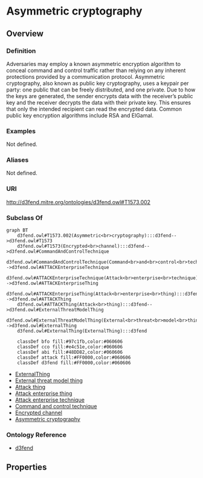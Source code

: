# Asymmetric cryptography

## Overview

### Definition
Adversaries may employ a known asymmetric encryption algorithm to conceal command and control traffic rather than relying on any inherent protections provided by a communication protocol. Asymmetric cryptography, also known as public key cryptography, uses a keypair per party: one public that can be freely distributed, and one private. Due to how the keys are generated, the sender encrypts data with the receiver’s public key and the receiver decrypts the data with their private key. This ensures that only the intended recipient can read the encrypted data. Common public key encryption algorithms include RSA and ElGamal.

### Examples
Not defined.

### Aliases
Not defined.

### URI
http://d3fend.mitre.org/ontologies/d3fend.owl#T1573.002

### Subclass Of
```mermaid
graph BT
    d3fend.owl#T1573.002(Asymmetric<br>cryptography):::d3fend-->d3fend.owl#T1573
    d3fend.owl#T1573(Encrypted<br>channel):::d3fend-->d3fend.owl#CommandAndControlTechnique
    d3fend.owl#CommandAndControlTechnique(Command<br>and<br>control<br>technique):::d3fend-->d3fend.owl#ATTACKEnterpriseTechnique
    d3fend.owl#ATTACKEnterpriseTechnique(Attack<br>enterprise<br>technique):::d3fend-->d3fend.owl#ATTACKEnterpriseThing
    d3fend.owl#ATTACKEnterpriseThing(Attack<br>enterprise<br>thing):::d3fend-->d3fend.owl#ATTACKThing
    d3fend.owl#ATTACKThing(Attack<br>thing):::d3fend-->d3fend.owl#ExternalThreatModelThing
    d3fend.owl#ExternalThreatModelThing(External<br>threat<br>model<br>thing):::d3fend-->d3fend.owl#ExternalThing
    d3fend.owl#ExternalThing(ExternalThing):::d3fend
    
    classDef bfo fill:#97c1fb,color:#060606
    classDef cco fill:#e4c51e,color:#060606
    classDef abi fill:#48DD82,color:#060606
    classDef attack fill:#FF0000,color:#060606
    classDef d3fend fill:#FF0000,color:#060606
```

- [ExternalThing](/docs/ontology/reference/model/ExternalThing/ExternalThing.md)
- [External threat model thing](/docs/ontology/reference/model/ExternalThing/External%20threat%20model%20thing/External%20threat%20model%20thing.md)
- [Attack thing](/docs/ontology/reference/model/ExternalThing/External%20threat%20model%20thing/Attack%20thing/Attack%20thing.md)
- [Attack enterprise thing](/docs/ontology/reference/model/ExternalThing/External%20threat%20model%20thing/Attack%20thing/Attack%20enterprise%20thing/Attack%20enterprise%20thing.md)
- [Attack enterprise technique](/docs/ontology/reference/model/ExternalThing/External%20threat%20model%20thing/Attack%20thing/Attack%20enterprise%20thing/Attack%20enterprise%20technique/Attack%20enterprise%20technique.md)
- [Command and control technique](/docs/ontology/reference/model/ExternalThing/External%20threat%20model%20thing/Attack%20thing/Attack%20enterprise%20thing/Attack%20enterprise%20technique/Command%20and%20control%20technique/Command%20and%20control%20technique.md)
- [Encrypted channel](/docs/ontology/reference/model/ExternalThing/External%20threat%20model%20thing/Attack%20thing/Attack%20enterprise%20thing/Attack%20enterprise%20technique/Command%20and%20control%20technique/Encrypted%20channel/Encrypted%20channel.md)
- [Asymmetric cryptography](/docs/ontology/reference/model/ExternalThing/External%20threat%20model%20thing/Attack%20thing/Attack%20enterprise%20thing/Attack%20enterprise%20technique/Command%20and%20control%20technique/Encrypted%20channel/Asymmetric%20cryptography/Asymmetric%20cryptography.md)


### Ontology Reference
- [d3fend](http://d3fend.mitre.org/ontologies/d3fend.owl#)

## Properties
